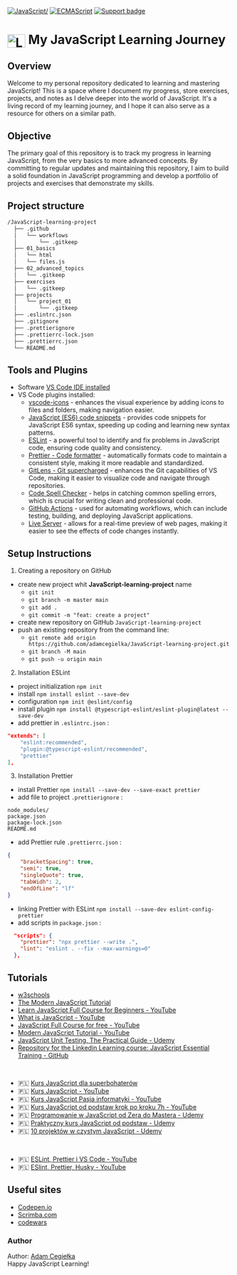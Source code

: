 [![JavaScript/](https://img.shields.io/badge/tested%20with-JavaScript-fcdc00.svg?logo=javascript)](https://www.javascript.com/)
[![ECMAScript](https://img.shields.io/badge/ECMA-Script-F27B10.svg?logo=ECMA)](https://www.ecma-international.org/)
[![Support badge](https://img.shields.io/badge/stackoverflow-JavaScript-fcdc00.svg?logo=stackoverflow)](https://stackoverflow.com/questions/tagged/javascript)

# <img align="center" alt="Logo JavaScript" height="30" width="40" title="JavaScript " src="https://cdn.jsdelivr.net/gh/devicons/devicon/icons/javascript/javascript-original.svg"> My JavaScript Learning Journey

## Overview
Welcome to my personal repository dedicated to learning and mastering JavaScript! This is a space where I document my progress, store exercises, projects, and notes as I delve deeper into the world of JavaScript. It's a living record of my learning journey, and I hope it can also serve as a resource for others on a similar path.

## Objective
The primary goal of this repository is to track my progress in learning JavaScript, from the very basics to more advanced concepts. By committing to regular updates and maintaining this repository, I aim to build a solid foundation in JavaScript programming and develop a portfolio of projects and exercises that demonstrate my skills.

## Project structure

```bash
/JavaScript-learning-project
  ├── .github
  │   └── workflows
  │       └── .gitkeep
  ├── 01_basics
  │   └── html
  │   └── files.js
  ├── 02_advanced_topics
  │   └── .gitkeep
  ├── exercises
  │   └── .gitkeep
  ├── projects
  │   └── project_01
  │       └── .gitkeep
  ├── .eslintrc.json
  ├── .gitignore
  ├── .prettierignore
  ├── .prettierrc-lock.json
  ├── .prettierrc.json
  └── README.md
```

## Tools and Plugins

- Software [VS Code IDE installed](https://code.visualstudio.com/)
- VS Code plugins installed:
    - [vscode-icons](https://marketplace.visualstudio.com/items?itemName=vscode-icons-team.vscode-icons) - enhances the visual experience by adding icons to files and folders, making navigation easier.
    - [JavaScript (ES6) code snippets](https://marketplace.visualstudio.com/items?itemName=xabikos.JavaScriptSnippets) - provides code snippets for JavaScript ES6 syntax, speeding up coding and learning new syntax patterns.
    - [ESLint](https://eslint.org/) - a powerful tool to identify and fix problems in JavaScript code, ensuring code quality and consistency.
    - [Prettier - Code formatter](https://prettier.io/) - automatically formats code to maintain a consistent style, making it more readable and standardized.
    - [GitLens - Git supercharged](https://marketplace.visualstudio.com/items?itemName=eamodio.gitlens) - enhances the Git capabilities of VS Code, making it easier to visualize code and navigate through repositories.
    - [Code Spell Checker](https://marketplace.visualstudio.com/items?itemName=streetsidesoftware.code-spell-checker) - helps in catching common spelling errors, which is crucial for writing clean and professional code.
    - [GitHub Actions](https://marketplace.visualstudio.com/items?itemName=GitHub.vscode-github-actions) - used for automating workflows, which can include testing, building, and deploying JavaScript applications.
    - [Live Server](https://marketplace.visualstudio.com/items?itemName=ritwickdey.LiveServer) - allows for a real-time preview of web pages, making it easier to see the effects of code changes instantly.

## Setup Instructions

1. Creating a repository on GitHub
- create new project whit **JavaScript-learning-project** name
  - `git init`
  - `git branch -m master main`
  - `git add .`
  - `git commit -m "feat: create a project"`
- create new repository on GitHub `JavaScript-learning-project`
- push an existing repository from the command line:
  - `git remote add origin https://github.com/adamcegielka/JavaScript-learning-project.git`
  - `git branch -M main`
  - `git push -u origin main`

2. Installation ESLint
- project initialization `npm init`
- install `npm install eslint --save-dev`  
- configuration `npm init @eslint/config`  
- install plugin `npm install @typescript-eslint/eslint-plugin@latest --save-dev`
- add prettier in `.eslintrc.json` :

```json
"extends": [
    "eslint:recommended",
    "plugin:@typescript-eslint/recommended",
    "prettier"
],
```

3. Installation Prettier
- install Prettier `npm install --save-dev --save-exact prettier`  
- add file to project `.prettierignore` :

```javascricpt
node_modules/
package.json
package-lock.json
README.md
```

- add Prettier rule `.prettierrc.json` :

```json
{
    "bracketSpacing": true,
    "semi": true,
    "singleQuote": true,
    "tabWidh": 2,
    "endOfLine": "lf"
}
```

- linking Prettier with ESLint `npm install --save-dev eslint-config-prettier`
- add scripts in `package.json` :

```json
  "scripts": {
    "prettier": "npx prettier --write .",
    "lint": "eslint . --fix --max-warnings=0"
  },
```



## Tutorials

- [w3schools](https://my-learning.w3schools.com/tutorial/js)
- [The Modern JavaScript Tutorial](https://javascript.info/)
- [Learn JavaScript Full Course for Beginners - YouTube](https://www.youtube.com/watch?v=PkZNo7MFNFg&list=PLWKjhJtqVAbleDe3_ZA8h3AO2rXar-q2V)
- [What is JavaScript - YouTube](https://www.youtube.com/watch?v=upDLs1sn7g4&list=PLTjRvDozrdlxEIuOBZkMAK5uiqp8rHUax&index=1)
- [JavaScript Full Course for free - YouTube](https://www.youtube.com/watch?v=8dWL3wF_OMw)
- [Modern JavaScript Tutorial - YouTube](https://www.youtube.com/watch?v=iWOYAxlnaww&list=PL4cUxeGkcC9haFPT7J25Q9GRB_ZkFrQAc)
- [JavaScript Unit Testing, The Practical Guide - Udemy](https://www.udemy.com/course/javascript-unit-testing-the-practical-guide/)
- [Repository for the Linkedin Learning course: JavaScript Essential Training - GitHub](https://github.com/LinkedInLearning/javascript-essential-training-2832077)
  
<br>

- :poland: [Kurs JavaScript dla superbohaterów](https://kursjs.pl/)
- :poland: [Kurs JavaScript - YouTube](https://www.youtube.com/watch?v=Y5NpcJOM99A&list=PL6aekdNhY7DAnIsg_OoPaxB5kJV0pUJ99)
- :poland: [Kurs JavaScript Pasja informatyki - YouTube]()
- :poland: [Kurs JavaScript od podstaw krok po kroku 7h - YouTube](https://www.youtube.com/watch?v=Jq87JwsbG_E&t=13635s)
- :poland: [Programowanie w JavaScript od Zera do Mastera - Udemy](https://www.udemy.com/course/kurs-programowanie-w-javascript-od-zera-do-mastera/)
- :poland: [Praktyczny kurs JavaScript od podstaw - Udemy](https://www.udemy.com/course/praktyczny-kurs-javascript/)
- :poland: [10 projektów w czystym JavaScript - Udemy](https://www.udemy.com/course/10-projektow-w-czystym-javascript-cz-1/learn/lecture/18119975?start=0#overview)

<br>

- :poland: [ESLint, Prettier i VS Code - YouTube](https://www.youtube.com/watch?v=u2yUxhzpht4)
- :poland: [ESlint, Prettier, Husky - YouTube](https://www.youtube.com/watch?v=aXCkPGueaGY&list=PLvFBbkSgL1u7Bco8ewGnWeZpjRH-bHC_7&index=3&t=302s)

## Useful sites

- [Codepen.io](https://codepen.io/pen/?editors=0012)
- [Scrimba.com](https://scrimba.com/)
- [codewars](https://www.codewars.com/users/AdamCegielka)

### Author

Author: [Adam Cegiełka](https://github.com/adamcegielka)  
Happy JavaScript Learning!